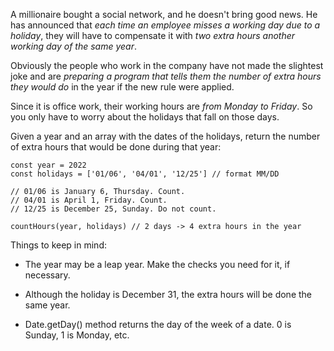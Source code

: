 A millionaire bought a social network, and he doesn't bring good news. He has announced that *each time an employee misses a working day due to a holiday*, they will have to compensate it with *two extra hours another working day of the same year*.

Obviously the people who work in the company have not made the slightest joke and are *preparing a program that tells them the number of extra hours they would do* in the year if the new rule were applied.

Since it is office work, their working hours are *from Monday to Friday*. So you only have to worry about the holidays that fall on those days.

Given a year and an array with the dates of the holidays, return the number of extra hours that would be done during that year:

```
const year = 2022
const holidays = ['01/06', '04/01', '12/25'] // format MM/DD

// 01/06 is January 6, Thursday. Count.
// 04/01 is April 1, Friday. Count.
// 12/25 is December 25, Sunday. Do not count.

countHours(year, holidays) // 2 days -> 4 extra hours in the year
```

Things to keep in mind:

- The year may be a leap year. Make the checks you need for it, if necessary.

- Although the holiday is December 31, the extra hours will be done the same year.

- Date.getDay() method returns the day of the week of a date. 0 is Sunday, 1 is Monday, etc.
